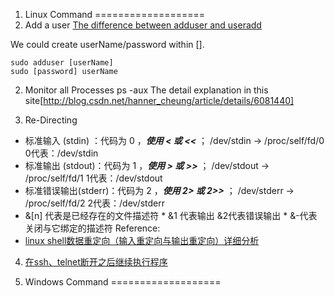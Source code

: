 1. Linux Command
===================
1. Add a user
[The difference between adduser and useradd](http://blog.csdn.net/hbsong75/article/details/9246669)

We could create userName/password within []. 
```
sudo adduser [userName]
sudo [password] userName
```

2. Monitor all Processes
ps -aux
The detail explanation in this site[http://blog.csdn.net/hanner_cheung/article/details/6081440]

3. Re-Directing
* 标准输入   (stdin) ：代码为 0 ，***使用 < 或 <<*** ； /dev/stdin -> /proc/self/fd/0   0代表：/dev/stdin 
* 标准输出   (stdout)：代码为 1 ，***使用 > 或 >>*** ； /dev/stdout -> /proc/self/fd/1  1代表：/dev/stdout
* 标准错误输出(stderr)：代码为 2 ，***使用 2> 或 2>>*** ； /dev/stderr -> /proc/self/fd/2 2代表：/dev/stderr
* &[n] 代表是已经存在的文件描述符
      * &1 代表输出 &2代表错误输出 
      * &-代表关闭与它绑定的描述符
Reference:
* [linux shell数据重定向（输入重定向与输出重定向）详细分析](http://www.cnblogs.com/chengmo/archive/2010/10/20/1855805.html)

4. [在ssh、telnet断开之后继续执行程序](http://blog.chinaunix.net/uid-2623904-id-76976.html)


2. Windows Command
===================

